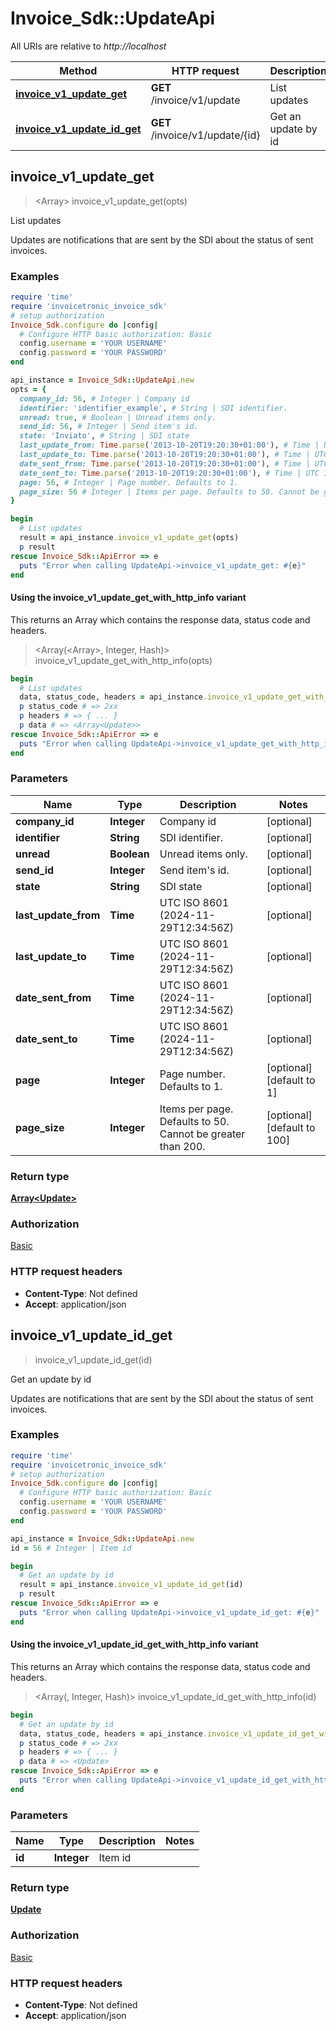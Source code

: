 # Invoice_Sdk::UpdateApi

All URIs are relative to *http://localhost*

| Method | HTTP request | Description |
| ------ | ------------ | ----------- |
| [**invoice_v1_update_get**](UpdateApi.md#invoice_v1_update_get) | **GET** /invoice/v1/update | List updates |
| [**invoice_v1_update_id_get**](UpdateApi.md#invoice_v1_update_id_get) | **GET** /invoice/v1/update/{id} | Get an update by id |


## invoice_v1_update_get

> <Array<Update>> invoice_v1_update_get(opts)

List updates

Updates are notifications that are sent by the SDI about the status of sent invoices.

### Examples

```ruby
require 'time'
require 'invoicetronic_invoice_sdk'
# setup authorization
Invoice_Sdk.configure do |config|
  # Configure HTTP basic authorization: Basic
  config.username = 'YOUR USERNAME'
  config.password = 'YOUR PASSWORD'
end

api_instance = Invoice_Sdk::UpdateApi.new
opts = {
  company_id: 56, # Integer | Company id
  identifier: 'identifier_example', # String | SDI identifier.
  unread: true, # Boolean | Unread items only.
  send_id: 56, # Integer | Send item's id.
  state: 'Inviato', # String | SDI state
  last_update_from: Time.parse('2013-10-20T19:20:30+01:00'), # Time | UTC ISO 8601 (2024-11-29T12:34:56Z)
  last_update_to: Time.parse('2013-10-20T19:20:30+01:00'), # Time | UTC ISO 8601 (2024-11-29T12:34:56Z)
  date_sent_from: Time.parse('2013-10-20T19:20:30+01:00'), # Time | UTC ISO 8601 (2024-11-29T12:34:56Z)
  date_sent_to: Time.parse('2013-10-20T19:20:30+01:00'), # Time | UTC ISO 8601 (2024-11-29T12:34:56Z)
  page: 56, # Integer | Page number. Defaults to 1.
  page_size: 56 # Integer | Items per page. Defaults to 50. Cannot be greater than 200.
}

begin
  # List updates
  result = api_instance.invoice_v1_update_get(opts)
  p result
rescue Invoice_Sdk::ApiError => e
  puts "Error when calling UpdateApi->invoice_v1_update_get: #{e}"
end
```

#### Using the invoice_v1_update_get_with_http_info variant

This returns an Array which contains the response data, status code and headers.

> <Array(<Array<Update>>, Integer, Hash)> invoice_v1_update_get_with_http_info(opts)

```ruby
begin
  # List updates
  data, status_code, headers = api_instance.invoice_v1_update_get_with_http_info(opts)
  p status_code # => 2xx
  p headers # => { ... }
  p data # => <Array<Update>>
rescue Invoice_Sdk::ApiError => e
  puts "Error when calling UpdateApi->invoice_v1_update_get_with_http_info: #{e}"
end
```

### Parameters

| Name | Type | Description | Notes |
| ---- | ---- | ----------- | ----- |
| **company_id** | **Integer** | Company id | [optional] |
| **identifier** | **String** | SDI identifier. | [optional] |
| **unread** | **Boolean** | Unread items only. | [optional] |
| **send_id** | **Integer** | Send item&#39;s id. | [optional] |
| **state** | **String** | SDI state | [optional] |
| **last_update_from** | **Time** | UTC ISO 8601 (2024-11-29T12:34:56Z) | [optional] |
| **last_update_to** | **Time** | UTC ISO 8601 (2024-11-29T12:34:56Z) | [optional] |
| **date_sent_from** | **Time** | UTC ISO 8601 (2024-11-29T12:34:56Z) | [optional] |
| **date_sent_to** | **Time** | UTC ISO 8601 (2024-11-29T12:34:56Z) | [optional] |
| **page** | **Integer** | Page number. Defaults to 1. | [optional][default to 1] |
| **page_size** | **Integer** | Items per page. Defaults to 50. Cannot be greater than 200. | [optional][default to 100] |

### Return type

[**Array&lt;Update&gt;**](Update.md)

### Authorization

[Basic](../README.md#Basic)

### HTTP request headers

- **Content-Type**: Not defined
- **Accept**: application/json


## invoice_v1_update_id_get

> <Update> invoice_v1_update_id_get(id)

Get an update by id

Updates are notifications that are sent by the SDI about the status of sent invoices.

### Examples

```ruby
require 'time'
require 'invoicetronic_invoice_sdk'
# setup authorization
Invoice_Sdk.configure do |config|
  # Configure HTTP basic authorization: Basic
  config.username = 'YOUR USERNAME'
  config.password = 'YOUR PASSWORD'
end

api_instance = Invoice_Sdk::UpdateApi.new
id = 56 # Integer | Item id

begin
  # Get an update by id
  result = api_instance.invoice_v1_update_id_get(id)
  p result
rescue Invoice_Sdk::ApiError => e
  puts "Error when calling UpdateApi->invoice_v1_update_id_get: #{e}"
end
```

#### Using the invoice_v1_update_id_get_with_http_info variant

This returns an Array which contains the response data, status code and headers.

> <Array(<Update>, Integer, Hash)> invoice_v1_update_id_get_with_http_info(id)

```ruby
begin
  # Get an update by id
  data, status_code, headers = api_instance.invoice_v1_update_id_get_with_http_info(id)
  p status_code # => 2xx
  p headers # => { ... }
  p data # => <Update>
rescue Invoice_Sdk::ApiError => e
  puts "Error when calling UpdateApi->invoice_v1_update_id_get_with_http_info: #{e}"
end
```

### Parameters

| Name | Type | Description | Notes |
| ---- | ---- | ----------- | ----- |
| **id** | **Integer** | Item id |  |

### Return type

[**Update**](Update.md)

### Authorization

[Basic](../README.md#Basic)

### HTTP request headers

- **Content-Type**: Not defined
- **Accept**: application/json

